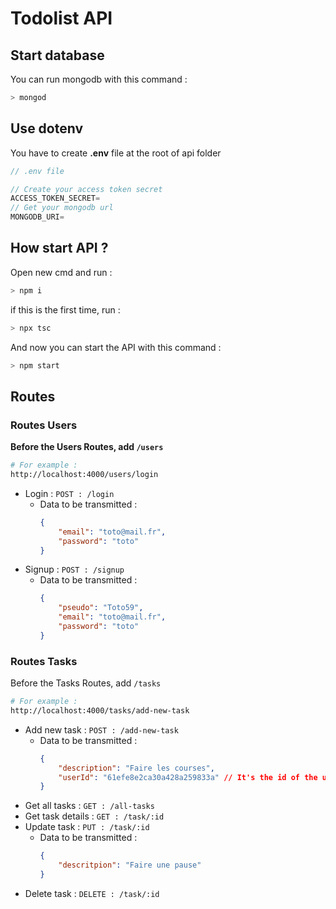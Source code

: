 # Todolist API

## Start database

You can run mongodb with this command :

```bash
> mongod
```

## Use dotenv

You have to create **.env** file at the root of api folder

```js
// .env file

// Create your access token secret
ACCESS_TOKEN_SECRET=
// Get your mongodb url
MONGODB_URI=
```

## How start API ?

Open new cmd and run :

```bash
> npm i
```

if this is the first time, run :

```bash
> npx tsc
```

And now you can start the API with this command :

```bash
> npm start
```

## Routes

### Routes Users

**Before the Users Routes, add `/users`**

```bash
# For example :
http://localhost:4000/users/login
```

-   Login : `POST : /login`
    -   Data to be transmitted :
        ```json
        {
            "email": "toto@mail.fr",
            "password": "toto"
        }
        ```
-   Signup : `POST : /signup`
    -   Data to be transmitted :
        ```json
        {
            "pseudo": "Toto59",
            "email": "toto@mail.fr",
            "password": "toto"
        }
        ```

### Routes Tasks

Before the Tasks Routes, add `/tasks`

```bash
# For example :
http://localhost:4000/tasks/add-new-task
```

-   Add new task : `POST : /add-new-task`
    -   Data to be transmitted :
        ```json
        {
            "description": "Faire les courses",
            "userId": "61efe8e2ca30a428a259833a" // It's the id of the user who creates the task
        }
        ```
-   Get all tasks : `GET : /all-tasks`
-   Get task details : `GET : /task/:id`
-   Update task : `PUT : /task/:id`
    -   Data to be transmitted :
        ```json
        {
            "descritpion": "Faire une pause"
        }
        ```
-   Delete task : `DELETE : /task/:id`
